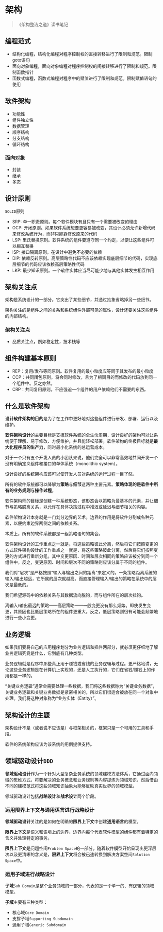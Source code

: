 # 架构

> 《架构整洁之道》读书笔记

## 编程范式

* 结构化编程，结构化编程对程序控制权的直接转移进行了限制和规范。限制goto语句
* 面向对象编程，面向对象编程对程序控制权的间接转移进行了限制和规范。限制函数指针
* 函数式编程，函数式编程对程序中的赋值进行了限制和规范。限制赋值语句的使用

## 软件架构

* 功能性
* 组件独立性
* 数据管理
* 顺序结构
* 分支结构
* 循环结构

### 面向对象

* 封装
* 继承
* 多态

## 设计原则

`SOLID`原则

* SRP: 单一职责原则。每个软件模块有且只有一个需要被改变的理由
* OCP: 开闭原则。如果软件系统想要更容易被改变，其设计必须允许新增代码来修改系统行为，而非只能靠修改原来的代码
* LSP: 里氏替换原则。软件系统的组件要遵守同一个约定，以便让这些组件可以相互替换
* ISP: 接口隔离原则。在设计中避免不必要的依赖
* DIP: 依赖反转原则。高层策略性代码不应该依赖实现底层细节的代码，实现底层细节的代码应该依赖高层策略性代码
* LKP: 最少知识原则。一个软件实体应当尽可能少地与其他实体发生相互作用

## 架构关注点

架构是系统设计的一部分，它突出了某些细节，并通过抽象省略掉另一些细节。

架构关注的是组件之间的关系和系统组件外部可见的属性，设计还要关注这些组件的内部结构。

### 架构关注点

* 品质关注点，例如稳定性，技术栈等

## 组件构建基本原则

* REP：复用/发布等同原则。软件复用的最小粒度应等同于其发布的最小粒度
* CCP：共同闭包原则。将会同时修改，且为了相同目的而修改的代码放到同一个组件中。反之亦然。
* CRP：共同复用原则。不应强迫一个组件的用户依赖他们不需要的东西。

## 什么是软件架构

**设计软件架构的目的**是为了在工作中更好地对这些组件进行研发、部署、运行以及维护。

**软件架构设计**的主要目标是支撑软件系统的全生命周期，设计良好的架构可以让系统便于理解、易于修改、方便维护，并且能轻松部署。软件架构的终极目标就是**最大化程序员的生产力**，同时最小化系统的总运营成本。

对于一个只有五个开发人员的小团队来说，他们完全可以非常高效地共同开发一个没有明确定义组件和接口的单体系统（monolithic system）。

设计良好的系统架构应该可以使开发人员对系统的运行过程一目了然。

所有的软件系统都可以降解为**策略**与**细节**这两种主要元素。**策略体现的是软件中所有的业务规则与操作过程**。

软件架构师的目标是创建一种系统形态，该形态会以策略为最基本的元素，并让细节与策略脱离关系，以允许在具体决策过程中推迟或延迟与细节相关的内容。

软件架构设计本身就是一门划分边界的艺术。边界的作用是将软件分割成各种元素，以便约束边界两侧之间的依赖关系。

本质上，所有的软件系统都是一组策略语句的集合。

软件架构设计的工作重点之一就是，将这些策略彼此分离，然后将它们按照变更的方式软件架构设计的工作重点之一就是，将这些策略彼此分离，然后将它们按照变更的方式进行重新分组。其中变更原因、时间和层次相同的策略应该被分到同一个组件中。反之，变更原因、时间和层次不同的策略则应该分属于不同的组件。

我们对“层次”是严格按照“输入与输出之间的距离”来定义的。一条策略距离系统的输入/输出越远，它所属的层次就越高。而直接管理输入/输出的策略在系统中的层次是最低的。

我们希望源码中的依赖关系与其数据流向脱钩，而与组件所在的层次挂钩。

离输入/输出最远的策略——高层策略——一般变更没有那么频繁。即使发生变更，其原因也比低层策略所在的组件更重大。反之，低层策略则很有可能会频繁地进行一些小变更。

## 业务逻辑

如果我们要将自己的应用程序划分为业务逻辑和插件两部分，就必须更仔细地了解业务逻辑究竟是什么，它到底有几种类型。

业务逻辑就是程序中那些真正用于赚钱或省钱的业务逻辑与过程。更严格地讲，无论这些业务逻辑是在计算机上实现的，还是人工执行的，它们在省钱/赚钱上的作用都是一样的。

“关键业务逻辑”通常会需要处理一些数据，我们将这些数据称为“关键业务数据”，关键业务逻辑和关键业务数据是紧密相关的，所以它们很适合被放在同一个对象中处理。我们将这种对象称为“业务实体（Entity）”。

## 架构设计的主题

架构设计不是（或者说不应该是）与框架相关的，框架只是一个可用的工具和手段。

软件的系统架构应该为该系统的用例提供支持。

## 领域驱动设计`DDD`

**领域驱动设计**作为一个针对大型复杂业务系统的领域建模方法体系，它通过面向领域的思维方式，将要解决的业务概念和业务规则等内容提炼为领域知识，然后借由不同的建模范式将这些领域知识抽象为能够反映真实世界的领域模型。

领域驱动设计包括**战略设计**和**战术设计**两个阶段。

### 运用限界上下文与通用语言进行战略设计

**领域驱动设计**关注的是如何在明确的**限界上下文**中创建**通用语言**的模型。

**限界上下文**是语义和语境上的边界，边界内每个代表软件模型的组件都有着特定的含义并处理特定的事务。

**限界上下文**是问题空间`Problem Space`的一部分。随着软件模型开始呈现出更深层次以及更清晰的含义是，**限界上下文**将会被迅速转换到解决方案空间`Solution Space`中。

### 运用子域进行战略设计

**子域**`Sub Domain`是整个业务领域的一部分，代表的是一个单一的、有逻辑的领域模型。

**子域**主要有三种类型：

* 核心域`Core Domain`
* 支撑子域`Supporting Subdomain`
* 通用子域`Generic Subdomain`